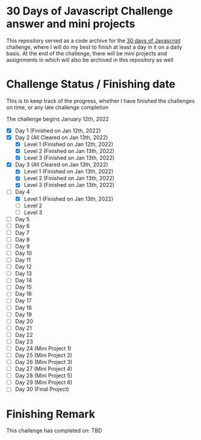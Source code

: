 # 30 Days of Javascript Challenge answer and mini projects
This repository served as a code archive for the [30 days of Javascript](https://github.com/Asabeneh/30-Days-Of-JavaScript) challenge, where I will do my best to finish at least a day in it on a daily basis. At the end of the challenge, there will be mini projects and assignments in which will also be archived in this repository as well
# Challenge Status / Finishing date
This is to keep track of the progress, whether I have finished the challenges on time, or any late challenge completion

The challenge begins January 12th, 2022

- [x] Day 1 (Finished on Jan 12th, 2022)
- [x] Day 2 (All Cleared on Jan 13th, 2022)
	- [x] Level 1 (Finished on Jan 12th, 2022)
	- [x] Level 2 (Finished on Jan 13th, 2022)
	- [x] Level 3 (Finished on Jan 13th, 2022)
- [x] Day 3 (All Cleared on Jan 13th, 2022)
	- [x] Level 1 (Finished on Jan 13th, 2022)
	- [x] Level 2 (Finished on Jan 13th, 2022)
	- [x] Level 3 (Finished on Jan 13th, 2022)
- [ ] Day 4
	- [x] Level 1 (Finished on Jan 13th, 2022)
	- [ ] Level 2
	- [ ] Level 3
- [ ] Day 5
- [ ] Day 6
- [ ] Day 7
- [ ] Day 8
- [ ] Day 9
- [ ] Day 10
- [ ] Day 11
- [ ] Day 12
- [ ] Day 13
- [ ] Day 14
- [ ] Day 15
- [ ] Day 16
- [ ] Day 17
- [ ] Day 18
- [ ] Day 19
- [ ] Day 20
- [ ] Day 21
- [ ] Day 22
- [ ] Day 23
- [ ] Day 24 (Mini Project 1)
- [ ] Day 25 (Mini Project 2)
- [ ] Day 26 (Mini Project 3)
- [ ] Day 27 (Mini Project 4)
- [ ] Day 28 (Mini Project 5)
- [ ] Day 29 (Mini Project 6)
- [ ] Day 30 (Final Project)

# Finishing Remark
This challenge has completed on: TBD